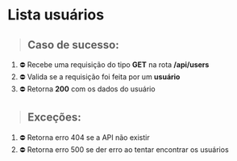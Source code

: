 # Lista usuários

> ## Caso de sucesso:
01.  ⛔️ Recebe uma requisição do tipo **GET** na rota **/api/users**
02.  ⛔️ Valida se a requisição foi feita por um **usuário**
03.  ⛔️ Retorna **200** com os dados do usuário

> ## Exceções:
01.  ⛔️ Retorna erro 404 se a API não existir
02.  ⛔️ Retorna erro 500 se der erro ao tentar encontrar os usuários